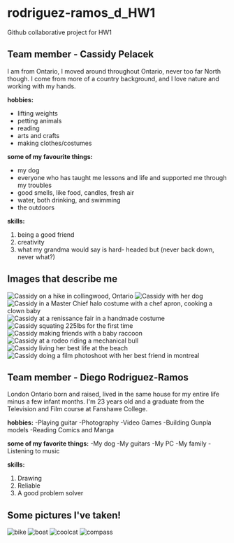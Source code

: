 # rodriguez-ramos_d_HW1
Github collaborative project for HW1
## Team member - Cassidy Pelacek
I am from Ontario, I moved around throughout Ontario, never too far North though. I come from more of a country background, and I love nature and working with my hands. 

**hobbies:**
- lifting weights
- petting animals
- reading
- arts and crafts
- making clothes/costumes  

**some of my favourite things:**
- my dog
- everyone who has taught me lessons and life and supported me through my troubles
- good smells, like food, candles, fresh air
- water, both drinking, and swimming
- the outdoors

**skills:**
1. being a good friend
2. creativity
3. what my grandma would say is hard- headed but (never back down, never what?)

## Images that describe me
![Cassidy on a hike in collingwood, Ontario](images/adventurecassidy.jpg)
![Cassidy with her dog](images/bestfriendcassidy.jpg)
![Cassidy in a Master Chief halo costume with a chef apron, cooking a clown baby](images/chefcassidy.jpg)
![Cassidy at a renissance fair in a handmade costume](images/costumecassidy.JPG)
![Cassidy squating 225lbs for the first time](images/liftingcassidy.jpg)
![Cassidy making friends with a baby raccoon](images/raccooncassidy.jpg)
![Cassidy at a rodeo riding a mechanical bull](images/rodeocassidy.jpg)
![Cassidy living her best life at the beach](images/swimmingcassidy.JPG)
![Cassidy doing a film photoshoot with her best friend in montreal](images/filmcassidy.JPG)

## Team member - Diego Rodriguez-Ramos

London Ontario born and raised, lived in the same house for my entire life minus a few infant months. I'm 23 years old and a  graduate from the Television and Film course at Fanshawe College.

**hobbies:**
-Playing guitar
-Photography
-Video Games
-Building Gunpla models
-Reading Comics and Manga

**some of my favorite things:**
-My dog
-My guitars
-My PC
-My family
-Listening to music

**skills:**
1. Drawing
2. Reliable
3. A good problem solver

## Some pictures I've taken!

![bike](images/Bike.jpg)
![boat](images/Boat.jpg)
![coolcat](images/Coolcat.jpg)
![compass](images/compass.jpg)